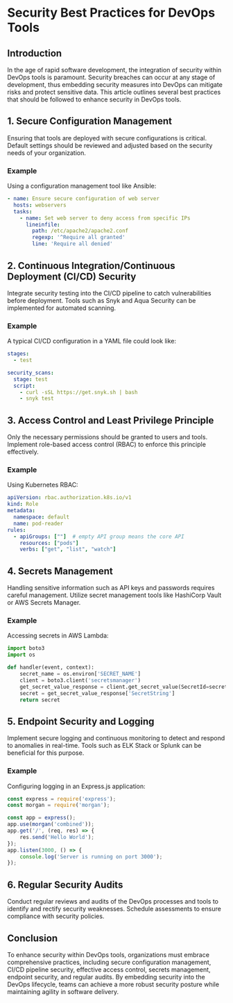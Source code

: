 # Security Best Practices for DevOps Tools

## Introduction
In the age of rapid software development, the integration of security within DevOps tools is paramount. Security breaches can occur at any stage of development, thus embedding security measures into DevOps can mitigate risks and protect sensitive data. This article outlines several best practices that should be followed to enhance security in DevOps tools.

## 1. Secure Configuration Management
Ensuring that tools are deployed with secure configurations is critical. Default settings should be reviewed and adjusted based on the security needs of your organization. 

### Example
Using a configuration management tool like Ansible:
```yaml
- name: Ensure secure configuration of web server
  hosts: webservers
  tasks:
    - name: Set web server to deny access from specific IPs
      lineinfile:
        path: /etc/apache2/apache2.conf
        regexp: '^Require all granted'
        line: 'Require all denied'
```

## 2. Continuous Integration/Continuous Deployment (CI/CD) Security
Integrate security testing into the CI/CD pipeline to catch vulnerabilities before deployment. Tools such as Snyk and Aqua Security can be implemented for automated scanning.

### Example
A typical CI/CD configuration in a YAML file could look like:
```yaml
stages:
  - test

security_scans:
  stage: test
  script:
    - curl -sSL https://get.snyk.sh | bash
    - snyk test
```

## 3. Access Control and Least Privilege Principle
Only the necessary permissions should be granted to users and tools. Implement role-based access control (RBAC) to enforce this principle effectively.

### Example
Using Kubernetes RBAC:
```yaml
apiVersion: rbac.authorization.k8s.io/v1
kind: Role
metadata:
  namespace: default
  name: pod-reader
rules:
  - apiGroups: [""]  # empty API group means the core API
    resources: ["pods"]
    verbs: ["get", "list", "watch"]
```

## 4. Secrets Management
Handling sensitive information such as API keys and passwords requires careful management. Utilize secret management tools like HashiCorp Vault or AWS Secrets Manager.

### Example
Accessing secrets in AWS Lambda:
```python
import boto3
import os

def handler(event, context):
    secret_name = os.environ['SECRET_NAME']
    client = boto3.client('secretsmanager')
    get_secret_value_response = client.get_secret_value(SecretId=secret_name)
    secret = get_secret_value_response['SecretString']
    return secret
```

## 5. Endpoint Security and Logging
Implement secure logging and continuous monitoring to detect and respond to anomalies in real-time. Tools such as ELK Stack or Splunk can be beneficial for this purpose.

### Example
Configuring logging in an Express.js application:
```javascript
const express = require('express');
const morgan = require('morgan');

const app = express();
app.use(morgan('combined'));
app.get('/', (req, res) => {
    res.send('Hello World');
});
app.listen(3000, () => {
    console.log('Server is running on port 3000');
});
```

## 6. Regular Security Audits
Conduct regular reviews and audits of the DevOps processes and tools to identify and rectify security weaknesses. Schedule assessments to ensure compliance with security policies.

## Conclusion
To enhance security within DevOps tools, organizations must embrace comprehensive practices, including secure configuration management, CI/CD pipeline security, effective access control, secrets management, endpoint security, and regular audits. By embedding security into the DevOps lifecycle, teams can achieve a more robust security posture while maintaining agility in software delivery.
